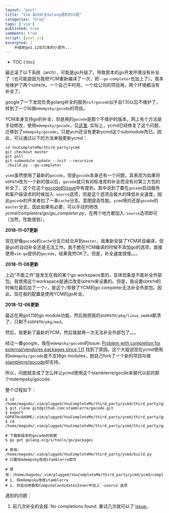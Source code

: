 ```yaml
---
layout: "post"
title: "Vim 自动补全Golang遇到的问题"
categories: "blog"
tags: ['vim']
published: true
comments: true
script: [post.js]
excerpted: |
    升级到go1.12后引发的小意外...
---
```


* TOC
{:toc}

最近滚了以下系统（arch），可能是go升级了，导致原本的go开发环境没有补全了（也可能是因为我把YCM重新编译了一次，把`--go-completer`也加上了）。我本地维护了两个`GOPATH`，一个自己平时用，一个给公司的项目用，两个环境都没有补全了。

google了一下发现负责golang补全的服务`nsf/gocode`似乎自1.10以后不维护了，转到了一个叫做`mdempsky/gocode`的项目。

YCM本身支持go的补全，但是用的`gocode`是那个不维护的版本，网上有个方法是手动修改，使用`mdempsky/gocode`，见[这里](https://github.com/Valloric/YouCompleteMe/issues/3074). 实际上，ycmd已经修复了这个问题，迁移到了`mdempsky/gocode`，只是ycm还没有更新ycmd这个submodule而已。因此，可以通过以下的方法单独更新ycmd：

    cd YouCompleteMe/third_party/ycmd
    git checkout master
    git pull
    git submodule update --init --recursive
    ./build.py --go-completer

`ycmd`虽然使用了最新的`gocode`，但是`gocode`本身还有一个问题，其表现为如果将`GOPATH`改为一个新的值以后，`gocode`就只有对标准库的补全而没有对第三方包的补全了。这个在这个[gocode的issue](https://github.com/mdempsky/gocode/issues/32)中有提到，其中说到了要在`gocode`启动服务和客户端请求的时候加入`-source`选项，但是这个选项会极大的降低补全速度，因此`gocode`的开发者拉了一条`cache`分支，意图提高性能。`ycmd`用的还是`gocode`的`master`分支，因此如果有必要，可以手动的修改*ycmd/completers/go/go_completer.py*，在两个地方都加入`-source`选项即可（当然，性能很低）。

**2018-11-07更新**

现在好像`gocode`的`cache`分支已经合并到`master`，我重新安装了YCM并且编译，但是go的自动补全还是无法工作。我干脆在YCM编译的时候不添加go的选项，直接使用`vim-go`提供的`gocode`，结果竟然OK了。但是，补全速度很慢。。。

**2018-11-08更新**

上边“不能工作”是发生在我的某个go workspace里的，具体现象是不能补全外部包。我使用这个workspace是通过改变`GOPATH`来设置的。但是，我设置`GOPATH`的时候在最后加了一个`/`，是这个`/`导致了YCM的go completer无法补全外部包。因此，现在我的配置是使用YCM的go补全。

**2018-12-06更新**

最近在用go1.11的go module功能，然后我把我的`$GOPATH/pkg/linux_amd64`都清了，只剩下`$GOPATH/pkg/mod`。

然后，我更新了最新的YCM，然后我就再一次无法补全外部包了。。。

经过一番google，我在`mdempsky/gocode`的issue: [Problem with completion for external/vendores packages since 1.11](https://github.com/mdempsky/gocode/issues/79#issuecomment-434043134) 找到了原因。这个大姐说现在ycmd使用的`mdempsky/gocode`是不支持go modules，她自己fork了一个新的项目叫做[stamblerre/gocode](https://github.com/stamblerre/gocode)却支持。

所以，问题就变成了怎么样让ycmd使用这个stamblerre/gocde来替代以前的那个mdempsky/gocode.

整个过程如下：

    $ cd /home/magodo/.vim/plugged/YouCompleteMe/third_party/ycmd/third_party/go/src/github.com/
    $ git clone git@github.com:stamblerre/gocode.git
    $ export GOPATH=$HOME/.vim/plugged/YouCompleteMe/third_party/ycmd/third_party/go
    $ cd /home/magodo/.vim/plugged/YouCompleteMe/third_party/ycmd/third_party/go/src/github.com/stamblerre/gocode

    # 下载新版本的gocode的依赖
    $ go get golang.org/x/tools/go/packages

    # 修改: /home/magodo/.vim/plugged/YouCompleteMe/third_party/ycmd/build.py
    # 只要将mdempsky改成stamblerre即可

    # 修改：/home/magodo/.vim/plugged/YouCompleteMe/third_party/ycmd/ycmd/completers/go/go_completer.py
    # 1. 将mdempsky改成stamblerre
    # 2. 将启动参数和ComputeCandidatesInner中加上`-source`选项

遇到的问题：

1. 前几次补全的会报: No completions found. 重试几次就可以了 [issue](https://github.com/stamblerre/gocode/issues/20)。
